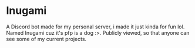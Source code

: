 # Inugami
A Discord bot made for my personal server, i made it just kinda for fun lol. Named Inugami cuz it's pfp is a dog :>. Publicly viewed, so that anyone can see some of my current projects.
